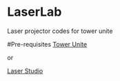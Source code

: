 # LaserLab
Laser projector codes for tower unite

#Pre-requisites
[Tower Unite](https://store.steampowered.com/app/394690/Tower_Unite/)

or 

[Laser Studio](https://github.com/143mailliw/laser-studio)
